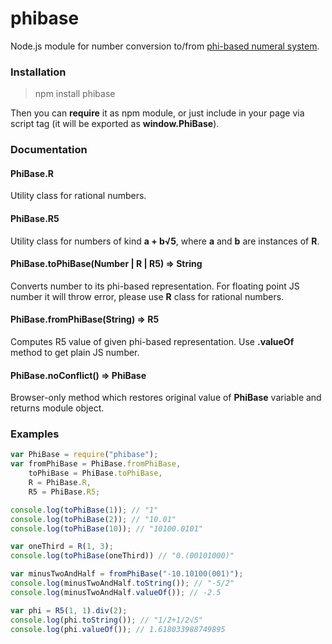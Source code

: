 # phibase
Node.js module for number conversion to/from [phi-based numeral system](https://en.wikipedia.org/wiki/Golden_ratio_base).

### Installation

> npm install phibase 

Then you can **require** it as npm module, or just include in your page via script tag (it will be exported as **window.PhiBase**).

### Documentation

#### PhiBase.R

Utility class for rational numbers.

#### PhiBase.R5

Utility class for numbers of kind **a + b√5**, where **a** and **b** are instances of **R**.

#### PhiBase.toPhiBase(Number | R | R5) => String

Converts number to its phi-based representation. For floating point JS number it will throw error, please use **R** class for rational numbers.

#### PhiBase.fromPhiBase(String) => R5

Computes R5 value of given phi-based representation. Use **.valueOf** method to get plain JS number.

#### PhiBase.noConflict() => PhiBase

Browser-only method which restores original value of **PhiBase** variable and returns module object.

### Examples

```js
var PhiBase = require("phibase");
var fromPhiBase = PhiBase.fromPhiBase,
	toPhiBase = PhiBase.toPhiBase,
	R = PhiBase.R,
	R5 = PhiBase.R5;

console.log(toPhiBase(1)); // "1"
console.log(toPhiBase(2)); // "10.01"
console.log(toPhiBase(10)); // "10100.0101"

var oneThird = R(1, 3);
console.log(toPhiBase(oneThird)) // "0.(00101000)"

var minusTwoAndHalf = fromPhiBase("-10.10100(001)");
console.log(minusTwoAndHalf.toString()); // "-5/2"
console.log(minusTwoAndHalf.valueOf()); // -2.5

var phi = R5(1, 1).div(2);
console.log(phi.toString()); // "1/2+1/2√5"
console.log(phi.valueOf()); // 1.618033988749895
```
